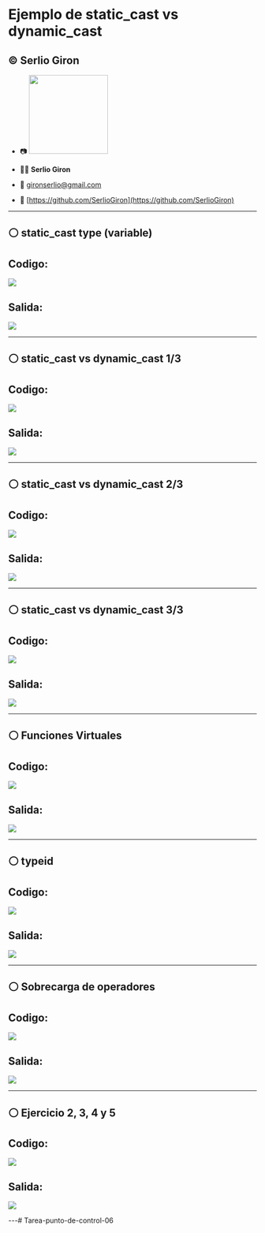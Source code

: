 # Ejemplo de static_cast vs dynamic_cast

## :copyright: Serlio Giron

- :camera: <img src="https://avatars.githubusercontent.com/u/105078589?v=4" width="160px">

- :technologist: **Serlio Giron**
- :e-mail: gironserlio@gmail.com
- :link: [https://github.com/SerlioGiron](https://github.com/SerlioGiron)
<!-- - :calendar: 
  - 2020-08-27 23:00 CST
  - 2021-02-24 13:09 CST -->



---

## :white_circle: static_cast type (variable)

## Codigo: 

![](images/Programa1_code.png)

## Salida: 
![](images/Programa1_StaticCast.png)

---

## :white_circle: static_cast vs dynamic_cast 1/3

## Codigo: 

![](images/static_cast_vs_dynamic_cast_PrimeraParte_code.png)

## Salida: 
![](images/static_cast_vs_dynamic_cast_PrimeraParte.png)

---

## :white_circle: static_cast vs dynamic_cast 2/3

## Codigo: 

![](images/static_castvsdynamic_cast_SegundaParte_code.png)

## Salida: 
![](images/static_castvsdynamic_cast_SegundaParte.png)

---

## :white_circle: static_cast vs dynamic_cast 3/3

## Codigo: 

![](images/static_castvsdynamic_cast_TerceraParte_code.png)

## Salida: 

![](images/static_castvsdynamic_cast_TerceraParte.png)

---

## :white_circle: Funciones Virtuales

## Codigo: 

![](images/FuncionesVirtuales_code.png)

## Salida: 

![](images/FuncionesVirtuales.png)

---

## :white_circle: typeid

## Codigo: 

![](images/Typeid_code.png)

## Salida: 

![](images/Typeid.png)

---

## :white_circle: Sobrecarga de operadores

## Codigo: 

![](images/Sobrecarga_de_operadores_code.png)

## Salida: 

![](images/Sobrecarga_de_operadores.png)

---

## :white_circle: Ejercicio 2, 3, 4 y 5

## Codigo: 

![](images/Ejercicio2,3,4,5_code.png)

## Salida: 

![](images/Ejercicio2,3,4,5.png)

---# Tarea-punto-de-control-06
